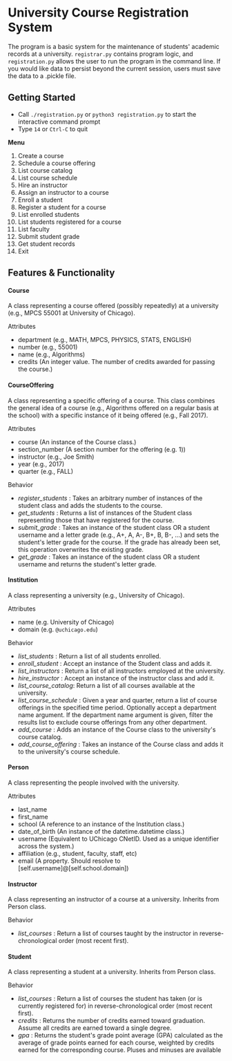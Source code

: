 # University Course Registration System

The program is a basic system for the maintenance of students' academic records at a university. `registrar.py` contains program logic, and `registration.py` allows the user to run the program in the command line. If you would like data to persist beyond the current session, users must save the data to a .pickle file. 

## Getting Started 

- Call `./registration.py` or `python3 registration.py` to start the interactive command prompt
- Type `14` or `Ctrl-C` to quit

**Menu**  
1. Create a course  
2. Schedule a course offering
3. List course catalog 
4. List course schedule
5. Hire an instructor
6. Assign an instructor to a course
7. Enroll a student
8. Register a student for a course
9. List enrolled students
10. List students registered for a course
11. List faculty
12. Submit student grade
13. Get student records
14. Exit

## Features & Functionality  

#### Course  
A class representing a course offered (possibly repeatedly) at a university (e.g., MPCS 55001 at University of Chicago).  
  
Attributes
- department (e.g., MATH, MPCS, PHYSICS, STATS, ENGLISH)
- number (e.g., 55001)
- name (e.g., Algorithms)
- credits (An integer value. The number of credits awarded for passing the course.)

#### CourseOffering 
A class representing a specific offering of a course. This class combines the general idea of a course (e.g., Algorithms offered on a regular basis at the school) with a specific instance of it being offered (e.g., Fall 2017).    

Attributes  
- course (An instance of the Course class.)
- section_number (A section number for the offering (e.g. 1))
- instructor (e.g., Joe Smith)
- year (e.g., 2017)
- quarter (e.g., FALL)

Behavior    
- _register_students_ : Takes an arbitrary number of instances of the student class and adds the students to the course.
- _get_students_ : Returns a list of instances of the Student class representing those that have registered for the course.
- _submit_grade_ : Takes an instance of the student class OR a student username and a letter grade (e.g., A+, A, A-, B+, B, B-, …) and sets the student's letter grade for the course. If the grade has already been set, this operation overwrites the existing grade.  
- _get_grade_ : Takes an instance of the student class OR a student username and returns the student's letter grade.

#### Institution  
A class representing a university (e.g., University of Chicago).  

Attributes
- name (e.g. University of Chicago)
- domain (e.g. `@uchicago.edu`)

Behavior  
- _list_students_ : Return a list of all students enrolled.
- _enroll_student_ : Accept an instance of the Student class and adds it.
- _list_instructors_ : Return a list of all instructors employed at the university.
- _hire_instructor_ : Accept an instance of the instructor class and add it.
- _list_course_catalog_: Return a list of all courses available at the university.
- _list_course_schedule_ : Given a year and quarter, return a list of course offerings in the specified time period.  Optionally accept a department name argument. If the department name argument is given, filter the results list to exclude course offerings from any other department.
- _add_course_ : Adds an instance of the Course class to the university's course catalog.
- _add_course_offering_ : Takes an instance of the Course class and adds it to the university's course schedule.

#### Person  
A class representing the people involved with the university.    
  
Attributes
- last_name
- first_name
- school (A reference to an instance of the Institution class.)
- date_of_birth (An instance of the datetime.datetime class.)
- username (Equivalent to UChicago CNetID. Used as a unique identifier across the system.)
- affiliation (e.g., student, faculty, staff, etc)
- email (A property. Should resolve to [self.username]@[self.school.domain])

#### Instructor
A class representing an instructor of a course at a university. Inherits from Person class.  

Behavior  
- _list_courses_ : Return a list of courses taught by the instructor in reverse-chronological order (most recent first).

#### Student  
A class representing a student at a university. Inherits from Person class.

Behavior  
- _list_courses_ : Return a list of courses the student has taken (or is currently registered for) in reverse-chronological order (most recent first).
- _credits_ : Returns the number of credits earned toward graduation. Assume all credits are earned toward a single degree.
- _gpa_ : Returns the student's grade point average (GPA) calculated as the average of grade points earned for each course, weighted by credits earned for the corresponding course. Pluses and minuses are available  
